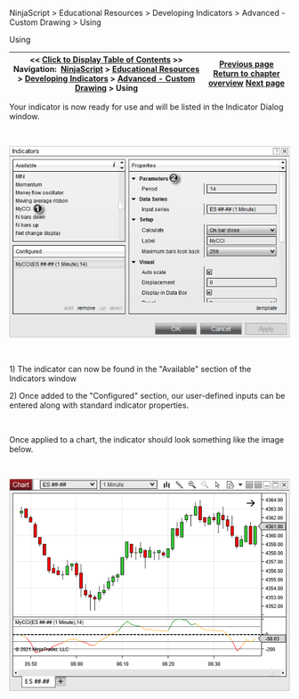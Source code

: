 ﻿


NinjaScript \> Educational Resources \> Developing Indicators \> Advanced \- Custom Drawing \> Using






















Using







| \<\< [Click to Display Table of Contents](using6.md) \>\> **Navigation:**     [NinjaScript](ninjascript-1.md) \> [Educational Resources](educational_resources-1.md) \> [Developing Indicators](developing_indicators-1.md) \> [Advanced \- Custom Drawing](advanced_-_custom_drawing-1.md) \> Using | [Previous page](compiling6-1.md) [Return to chapter overview](advanced_-_custom_drawing-1.md) [Next page](advanced_-_custom_plot_colors_-1.md) |
| --- | --- |











Your indicator is now ready for use and will be listed in the Indicator Dialog window.


 


![MyCCIUsing1](mycciusing1.png)


 


1\) The indicator can now be found in the "Available" section of the Indicators window


2\) Once added to the "Configured" section, our user\-defined inputs can be entered along with standard indicator properties.


 


Once applied to a chart, the indicator should look something like the image below.


 


![MyCCIUsing2](mycciusing2.png)








